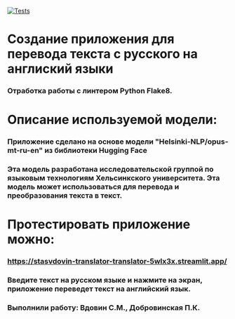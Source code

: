 [![Tests](https://github.com/Stasvdovin/Translator/actions/workflows/python-app.yml/badge.svg)](https://github.com/Stasvdovin/Translator/actions/workflows/python-app.yml)
# Создание приложения для перевода текста с русского на англиский языки
### Отработка работы с линтером Python Flake8. 
# Описание используемой модели: 
### Приложение сделано на основе модели "Helsinki-NLP/opus-mt-ru-en" из библиотеки Hugging Face
### Эта модель разработана  исследовательской группой по языковым технологиям Хельсинкского университета. Эта модель может использоваться для перевода и преобразования текста в текст.
# Протестировать приложение можно:
### https://stasvdovin-translator-translator-5wlx3x.streamlit.app/
### Введите текст на русском языке и нажмите на экран, приложение переведет текст на английский язык.
### Выполнили работу: Вдовин С.М., Добровинская П.К.
